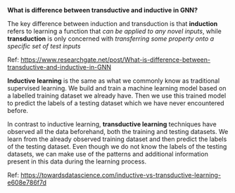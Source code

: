 <!-- ---
layout: post
title:  "Introduction to Graph Neural Network"
date:   2021-11-25 15:10:04 +0900
categories: research
tags: graph neural network
author: Phuoc. Pham
---  -->
**What is difference between transductive and inductive in GNN?**

The key difference between induction and transduction is that **induction** refers to learning a function that *can be applied to any novel inputs*, while **transduction** is only concerned with *transferring some property onto a specific set of test inputs*

Ref: https://www.researchgate.net/post/What-is-difference-between-transductive-and-inductive-in-GNN

**Inductive learning** is the same as what we commonly know as traditional supervised learning. We build and train a machine learning model based on a labelled training dataset we already have. Then we use this trained model to predict the labels of a testing dataset which we have never encountered before.

In contrast to inductive learning, **transductive learning** techniques have observed all the data beforehand, both the training and testing datasets. We learn from the already observed training dataset and then predict the labels of the testing dataset. Even though we do not know the labels of the testing datasets, we can make use of the patterns and additional information present in this data during the learning process.




Ref: https://towardsdatascience.com/inductive-vs-transductive-learning-e608e786f7d
